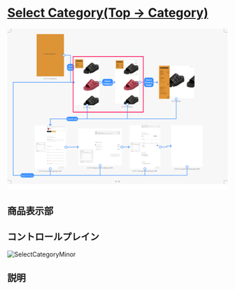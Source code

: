# [Select Category(Top -> Category)](SegueDetail/SelectCategoryMajor/detail.md)

![SelectCategoryMajor](SelectCategoryMajor.png "SelectCategoryMajor")

## 商品表示部



## コントロールプレイン

![SelectCategoryMinor](SelectCategoryMinor.png "SelectCategoryMinor")

## 説明
